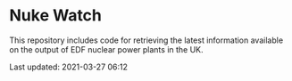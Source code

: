 # Nuke Watch

This repository includes code for retrieving the latest information available on the output of EDF nuclear power plants in the UK.

Last updated: 2021-03-27 06:12